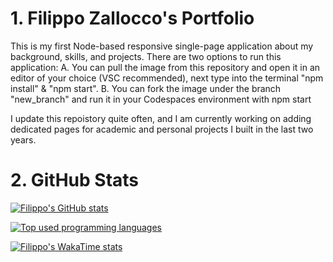 # 1. Filippo Zallocco's Portfolio
This is my first Node-based responsive single-page application about my background, skills, and projects.
There are two options to run this application:
A. You can pull the image from this repository and open it in an editor of your choice (VSC recommended), next type into the terminal "npm install" & "npm start".
B. You can fork the image under the branch "new_branch" and run it in your Codespaces environment with npm start

I update this repoistory quite often, and I am currently working on adding dedicated pages for academic and personal projects I built in the last two years.

# 2. GitHub Stats

[![Filippo's GitHub stats](https://github-readme-stats.vercel.app/api?username=fzallocco&theme=algolia&show_icons=true)](https://github.com/fzallocco/github-readme-stats)

[![Top used programming languages](https://github-readme-stats.vercel.app/api/top-langs?username=fzallocco&hide=html,scss,stylus,blade,jupyter%20notebook,JavaScript,css,shell,batchfile,dockerfile&theme=algolia&show_icons=true)](https://github.com/fzallocco)

[![Filippo's WakaTime stats](https://github-readme-stats.vercel.app/api/wakatime?username=fzallocco)](https://github.com/fzallocco/github-readme-stats)